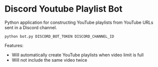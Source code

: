 # Discord Youtube Playlist Bot

Python application for constructing YouTube playlists from YouTube URLs sent in a Discord channel.

`python bot.py DISCORD_BOT_TOKEN DISCORD_CHANNEL_ID`

Features:
- Will automatically create YouTube playlists when video limit is full
- Will not include the same video twice 